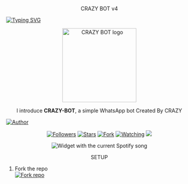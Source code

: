 <p align="center">
CRAZY BOT v4
</p>

<a href="https://git.io/typing-svg"><img src="https://readme-typing-svg.demolab.com?font=Black+Ops+One&size=50&pause=1000&color=DAA520&center=true&width=910&height=100&lines=THANKS FOR CHOOSING +CRAZY;WHATSAPP+BOT+CREATED+BY+DULLAH" alt="Typing SVG" /></a>
  </p>

<p align="center">
  <a href="https://github.com/abdallahsalimjuma">
    <img alt="CRAZY BOT logo" height="200" src="https://files.catbox.moe/hlpfuu.jpg">
  </a>
</p>
  
</h1> 
<p align="center">l introduce <b>CRAZY-BOT</b>, a  simple WhatsApp bot Created By CRAZY</p>




<a href="https://github.com/abdallahsalimjuma"><img title="Author" src="https://img.shields.io/badge/CRAZY-BOT-black?style=for-the-badge&logo=telegram"></a>
<p/>
<p align="center">
<a href="https://github.com/abdallahsalimjuma?tab=followers"><img title="Followers" src="https://img.shields.io/github/followers/abdallahsalimjuma?label=Followers&style=social"></a>
<a href="https://github.com/abdallahsalimjuma/CRAZY-BOT-V4/stargazers/"><img title="Stars" src="https://img.shields.io/github/stars/abdallahsalimjuma/CRAZY-BOT-V4?&style=social"></a>
<a href="https://github.com/abdallahsalimjuma/CRAZY-BOT-V4/network/members"><img title="Fork" src="https://img.shields.io/github/forks/abdallahsalimjuma/CRAZY-BOT-V4?style=social"></a>
<a href="https://github.com/abdallahsalimjuma/CRAZY-BOT-V4/watchers"><img title="Watching" src="https://img.shields.io/github/watchers/abdallahsalimjuma/CRAZY-BOT-V4?label=Watching&style=social"></a>
<a href="https://app.fossa.com/projects/git%2Bgithub.com%2Fabdallahsalimjuma%2FCRAZY-BOT-V4?ref=badge_shield" alt="FOSSA Status"><img src="https://app.fossa.com/api/projects/git%2Bgithub.com%2Fabdallahsalimjuma%2FCRAZY-BOT-V4.svg?type=shield"/></a>
</p

###

  <div align="center">
  <img src="https://spogit.vercel.app/api?theme=dark&black=true&scan=true" alt="Widget with the current Spotify song"  />
</div>
<p align="center">
  <a

 #### SETUP

1. Fork the repo
    <br>
<a href='https://github.com/abdallahsalimjuma/CRAZY-BOT-V4/fork' target="_blank"><img alt='Fork repo' src='https://img.shields.io/badge/Fork Repo-100000?style=for-the-badge&logo=scan&logoColor=white&labelColor=black&color=black'/></a>
